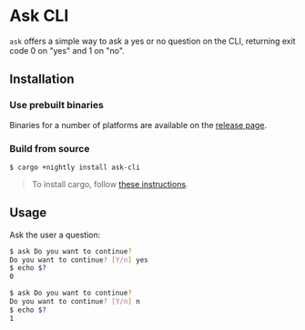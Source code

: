 # Ask CLI

`ask` offers a simple way to ask a yes or no question on the CLI, returning exit code 0 on "yes" and 1 on "no".

## Installation

### Use prebuilt binaries

Binaries for a number of platforms are available on the
[release page](https://github.com/SUPERCILEX/ask-cli/releases/latest).

### Build from source

```console,ignore
$ cargo +nightly install ask-cli
```

> To install cargo, follow [these instructions](https://doc.rust-lang.org/cargo/getting-started/installation.html).

## Usage

Ask the user a question:

```bash
$ ask Do you want to continue?
Do you want to continue? [Y/n] yes
$ echo $?
0

$ ask Do you want to continue?
Do you want to continue? [Y/n] n
$ echo $?
1
```
